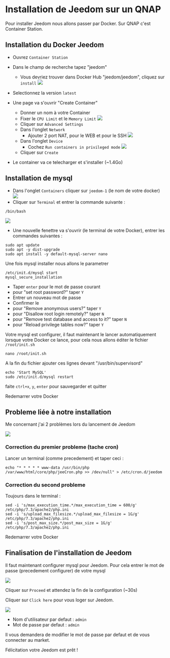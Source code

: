 # Installation de Jeedom sur un QNAP

Pour installer Jeedom nous allons passer par Docker. Sur QNAP c'est Container Station.

## Installation du Docker Jeedom

- Ouvrez `Container Station`
- Dans le champ de recherche tapez "jeedom"
    - Vous devriez trouver dans Docker Hub "jeedom/jeedom", cliquez sur `install`
    ![](pictures/create_docker.png)
- Selectionnez la version `latest`
- Une page va s'ouvrir "Create Container"
    - Donner un nom à votre Container
    - Fixer le `CPU Limit` et le `Memory Limit`
    ![](pictures/create_container.png)
    - Cliquer sur `Advanced Settings`
    - Dans l'onglet `Network`
        - Ajouter 2 port NAT, pour le WEB et pour le SSH
        ![](pictures/create_container_network.png)
    - Dans l'onglet `Device`
        - Cochez `Run containers in privileged mode`
        ![](pictures/create_container_device.png)
    - Cliquer sur `Create`

- Le container va ce telecharger et s'installer (~1.4Go)

## Installation de mysql

- Dans l'onglet `Containers` cliquer sur `jeedom-1` (le nom de votre docker)
![](pictures/containers.png)
- Cliquer sur `Terminal` et entrer la commande suivante :
```
/bin/bash
```
![](pictures/containers_terminal.png)
- Une nouvelle fenettre va s'ouvrir (le terminal de votre Docker), entrer les commandes suivantes :
```
sudo apt update
sudo apt -y dist-upgrade
sudo apt install -y default-mysql-server nano
```
Une fois mysql installer nous allons le parametrer
```
/etc/init.d/mysql start
mysql_secure_installation
```
- Taper `enter` pour le mot de passe courant
- pour "set root password?" taper `Y`
- Entrer un nouveau mot de passe
- Confirmer le
- pour "Remove anonymous users?" taper `Y`
- pour "Disallow root login remotely?" taper `N`
- pour "Remove test database and access to it?" taper `N`
- pour "Reload privilege tables now?" taper `Y`

Votre mysql est configurer, il faut maintenant le lancer automatiquement lorsque votre Docker ce lance, pour cela nous allons éditer le fichier `/root/init.sh`

```
nano /root/init.sh
```
A la fin du fichier ajouter ces lignes devant "/usr/bin/supervisord"
```
echo 'Start MySQL'
sudo /etc/init.d/mysql restart
```
faite `ctrl+x`, `y`, `enter` pour sauvegarder et quitter

Redemarrer votre Docker

## Probleme liée à notre installation

Me concernant j'ai 2 problèmes lors du lancement de Jeedom

![](pictures/Jeedom_bug.png)

### Correction du premier probleme (tache cron)

Lancer un terminal (comme precedement) et taper ceci :
```
echo "* * * * * www-data /usr/bin/php /var/www/html/core/php/jeeCron.php >> /dev/null" > /etc/cron.d/jeedom
```

### Correction du second probleme

Toujours dans le terminal :
```
sed -i 's/max_execution_time.*/max_execution_time = 600/g' /etc/php/7.3/apache2/php.ini
sed -i 's/upload_max_filesize.*/upload_max_filesize = 1G/g' /etc/php/7.3/apache2/php.ini
sed -i 's/post_max_size.*/post_max_size = 1G/g' /etc/php/7.3/apache2/php.ini
```

Redemarrer votre Docker

## Finalisation de l'installation de Jeedom

Il faut maintenant configurer mysql pour Jeedom. Pour cela entrer le mot de passe (precedement configurer) de votre mysql

![](pictures/jeedom_mysql.png)

Cliquer sur `Proceed` et attendez la fin de la configuration (~30s)

Cliquer sur `Click here` pour vous loger sur Jeedom.

![](pictures/jeedom_login.png)

- Nom d'utilisateur par defaut : `admin`
- Mot de passe par defaut : `admin`

Il vous demandera de modifier le mot de passe par defaut et de vous connecter au market.

Félicitation votre Jeedom est prêt !